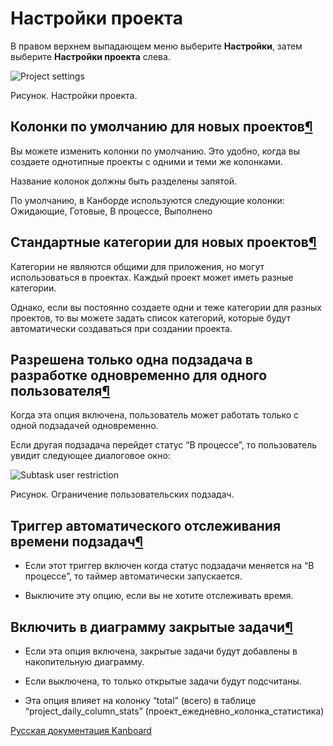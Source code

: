 Настройки проекта
=================



В правом верхнем выпадающем меню выберите **Настройки**, затем выберите **Настройки проекта** слева.



![Project settings](https://kanboard.net/screenshots/documentation/project-settings.png)

Рисунок. Настройки проекта.



Колонки по умолчанию для новых проектов[¶](#default-columns-for-new-projects "Ссылка на этот заголовок")
--------------------------------------------------------------------------------------------------------



Вы можете изменить колонки по умолчанию. Это удобно, когда вы создаете однотипные проекты с одними и теми же колонками.



Название колонок должны быть разделены запятой.



По умолчанию, в Канборде используются следующие колонки: Ожидающие, Готовые, В процессе, Выполнено



Стандартные категории для новых проектов[¶](#default-categories-for-new-projects "Ссылка на этот заголовок")
------------------------------------------------------------------------------------------------------------



Категории не являются общими для приложения, но могут использоваться в проектах. Каждый проект может иметь разные категории.



Однако, если вы постоянно создаете одни и теже категории для разных проектов, то вы можете задать список категорий, которые будут автоматически создаваться при создании проекта.



Разрешена только одна подзадача в разработке одновременно для одного пользователя[¶](#allow-only-one-subtask-in-progress-at-the-same-time-for-a-user "Ссылка на этот заголовок")
--------------------------------------------------------------------------------------------------------------------------------------------------------------------------------



Когда эта опция включена, пользователь может работать только с одной подзадачей одновременно.



Если другая подзадача перейдет статус “В процессе”, то пользователь увидит следующее диалоговое окно:



![Subtask user restriction](https://kanboard.net/screenshots/documentation/subtask-user-restriction.png)

Рисунок. Ограничение пользовательских подзадач.



Триггер автоматического отслеживания времени подзадач[¶](#trigger-automatically-subtask-time-tracking "Ссылка на этот заголовок")
---------------------------------------------------------------------------------------------------------------------------------



-   Если этот триггер включен когда статус подзадачи меняется на “В процессе”, то таймер автоматически запускается.



-   Выключите эту опцию, если вы не хотите отслеживать время.



Включить в диаграмму закрытые задачи[¶](#include-closed-tasks-in-the-cumulative-flow-diagram "Ссылка на этот заголовок")
------------------------------------------------------------------------------------------------------------------------



-   Если эта опция включена, закрытые задачи будут добавлены в накопительную диаграмму.



-   Если выключена, то только открытые задачи будут подсчитаны.



-   Эта опция влияет на колонку “total” (всего) в таблице “project\_daily\_column\_stats” (проект\_ежедневно\_колонка\_статистика)




 



 



[Русская документация Kanboard](http://kanboard.ru/doc/)

